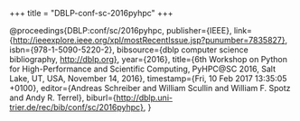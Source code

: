 +++
title = "DBLP-conf-sc-2016pyhpc"
+++

@proceedings{DBLP:conf/sc/2016pyhpc,
   publisher={IEEE},
   link={http://ieeexplore.ieee.org/xpl/mostRecentIssue.jsp?punumber=7835827},
   isbn={978-1-5090-5220-2},
   bibsource={dblp computer science bibliography, http://dblp.org},
   year={2016},
   title={6th Workshop on Python for High-Performance and Scientific Computing, PyHPC@SC 2016, Salt Lake, UT, USA, November 14, 2016},
   timestamp={Fri, 10 Feb 2017 13:35:05 +0100},
   editor={Andreas Schreiber and
William Scullin and
William F. Spotz and
Andy R. Terrel},
   biburl={http://dblp.uni-trier.de/rec/bib/conf/sc/2016pyhpc},
}

